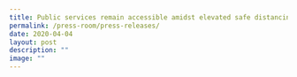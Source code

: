 ```yaml
---
title: Public services remain accessible amidst elevated safe distancing measures
permalink: /press-room/press-releases/
date: 2020-04-04
layout: post
description: ""
image: ""
---
```

